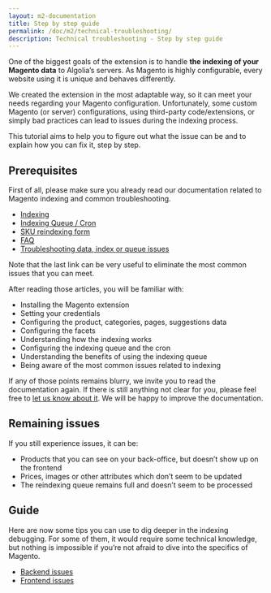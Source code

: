 ```yaml
---
layout: m2-documentation
title: Step by step guide
permalink: /doc/m2/technical-troubleshooting/
description: Technical troubleshooting - Step by step guide
---
```


One of the biggest goals of the extension is to handle **the indexing of your Magento data** to Algolia’s servers. As Magento is highly configurable, every website using it is unique and behaves differently.

We created the extension in the most adaptable way, so it can meet your needs regarding your Magento configuration. Unfortunately, some custom Magento (or server) configurations, using third-party code/extensions, or simply bad practices can lead to issues during the indexing process.

<div class="alert alert-info">
    <i class="fa fa-info-circle"></i>
    This tutorial aims to help you to figure out what the issue can be and to explain how you can fix it, step by step.
</div>


## Prerequisites ##

First of all, please make sure you already read our documentation related to Magento indexing and common troubleshooting.

- [Indexing](/magento/doc/m2/indexing/)
- [Indexing Queue / Cron](/magento/doc/m2/indexing-queue/)
- [SKU reindexing form](/magento/doc/m2/sku-reindexing-form/)
- [FAQ](/magento/faq/)
- [Troubleshooting data, index or queue issues](/magento/doc/faq-support-data/)

<div class="alert alert-info">
    <i class="fa fa-info-circle"></i>
    Note that the last link can be very useful to eliminate the most common issues that you can meet.
</div>
 
After reading those articles, you will be familiar with:

- Installing the Magento extension
- Setting your credentials 
- Configuring the product, categories, pages, suggestions data 
- Configuring the facets
- Understanding how the indexing works
- Configuring the indexing queue and the cron
- Understanding the benefits of using the indexing queue
- Being aware of the most common issues related to indexing

<div class="alert alert-warning">
    <i class="fa fa-exclamation-triangle"></i>
    If any of those points remains blurry, we invite you to read the documentation again. If there is still anything not clear for you, please feel free to <a target="_blank" href="https://github.com/algolia/magento/issues/new">let us know about it</a>. We will be happy to improve the documentation.
</div>

## Remaining issues ##

If you still experience issues, it can be:

- Products that you can see on your back-office, but doesn’t show up on the frontend
- Prices, images or other attributes which don’t seem to be updated
- The reindexing queue remains full and doesn’t seem to be processed

## Guide ##

Here are now some tips you can use to dig deeper in the indexing debugging. For some of them, it would require some technical knowledge, but nothing is impossible if you’re not afraid to dive into the specifics of Magento.

- [Backend issues](/magento/doc/m2/backend-issues/)
- [Frontend issues](/magento/doc/m2/frontend-issues/)